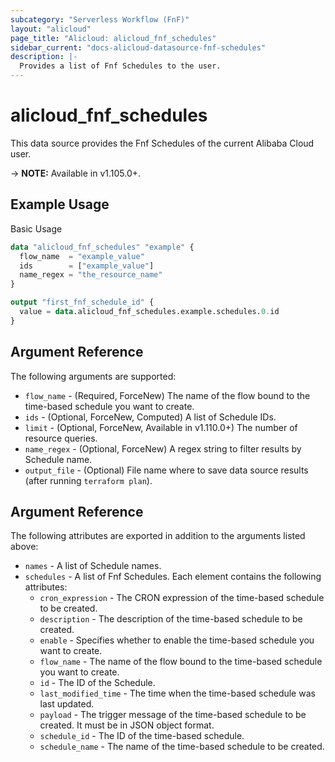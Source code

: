 ```yaml
---
subcategory: "Serverless Workflow (FnF)"
layout: "alicloud"
page_title: "Alicloud: alicloud_fnf_schedules"
sidebar_current: "docs-alicloud-datasource-fnf-schedules"
description: |-
  Provides a list of Fnf Schedules to the user.
---
```


# alicloud\_fnf\_schedules

This data source provides the Fnf Schedules of the current Alibaba Cloud user.

-> **NOTE:** Available in v1.105.0+.

## Example Usage

Basic Usage

```terraform
data "alicloud_fnf_schedules" "example" {
  flow_name  = "example_value"
  ids        = ["example_value"]
  name_regex = "the_resource_name"
}

output "first_fnf_schedule_id" {
  value = data.alicloud_fnf_schedules.example.schedules.0.id
}
```

## Argument Reference

The following arguments are supported:

* `flow_name` - (Required, ForceNew) The name of the flow bound to the time-based schedule you want to create.
* `ids` - (Optional, ForceNew, Computed) A list of Schedule IDs.
* `limit` - (Optional, ForceNew, Available in v1.110.0+) The number of resource queries.
* `name_regex` - (Optional, ForceNew) A regex string to filter results by Schedule name.
* `output_file` - (Optional) File name where to save data source results (after running `terraform plan`).

## Argument Reference

The following attributes are exported in addition to the arguments listed above:

* `names` - A list of Schedule names.
* `schedules` - A list of Fnf Schedules. Each element contains the following attributes:
	* `cron_expression` - The CRON expression of the time-based schedule to be created.
	* `description` - The description of the time-based schedule to be created.
	* `enable` - Specifies whether to enable the time-based schedule you want to create.
	* `flow_name` - The name of the flow bound to the time-based schedule you want to create.
	* `id` - The ID of the Schedule.
	* `last_modified_time` - The time when the time-based schedule was last updated.
	* `payload` - The trigger message of the time-based schedule to be created. It must be in JSON object format.
	* `schedule_id` - The ID of the time-based schedule.
	* `schedule_name` - The name of the time-based schedule to be created.
